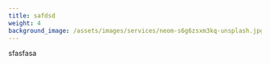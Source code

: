 ```yaml
---
title: safdsd
weight: 4
background_image: /assets/images/services/neom-s6g6zsxm3kq-unsplash.jpg
---
```

s﻿fasfasa